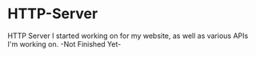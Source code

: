 # HTTP-Server
HTTP Server I started working on for my website, as well as various APIs I'm working on. -Not Finished Yet-
